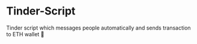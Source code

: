 # Tinder-Script
Tinder script which messages people automatically and sends transaction to ETH wallet 🤑
